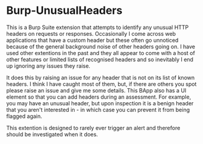 # Burp-UnusualHeaders

This is a Burp Suite extension that attempts to identify any unusual HTTP headers on requests or responses.  Occasionally I come across web applications that have a custom header but these often go unnoticed because of the general background noise of other headers going on.  I have used other extentions in the past and they all appear to come with a host of other features or limited lists of recognised headers and so inevitably I end up ignoring any issues they raise.

It does this by raising an issue for any header that is not on its list of known headers.  I think I have caught most of them, but, if there are others you spot please raise an issue and give me some details.  This BApp also has a UI element so that you can add headers during an assessment.  For example, you may have an unusual header, but upon inspection it is a benign header that you aren't interested in - in which case you can prevent it from being flagged again.

This extention is designed to rarely ever trigger an alert and therefore should be investigated when it does.
